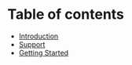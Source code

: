 # Table of contents

* [Introduction](README.md)
* [Support](support.md)
* [Getting Started](getting-started.md)

